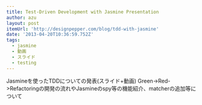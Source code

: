 ```yaml
---
title: Test-Driven Development with Jasmine Presentation
author: azu
layout: post
itemUrl: 'http://designpepper.com/blog/tdd-with-jasmine'
date: '2013-04-20T10:36:59.752Z'
tags:
  - jasmine
  - 動画
  - スライド
  - testing
---
```

Jasmineを使ったTDDについての発表(スライド+動画)
Green->Red->Refactoringの開発の流れやJasmineのspy等の機能紹介、matcherの追加等について
